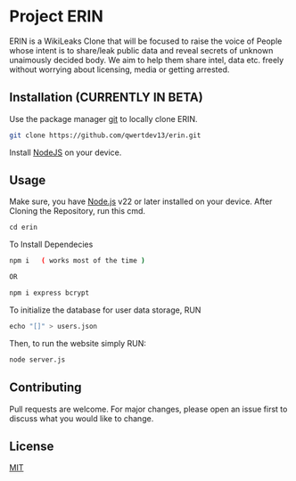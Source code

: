 # Project ERIN
ERIN is a WikiLeaks Clone that will be focused to raise the voice of People whose intent is to share/leak public data and reveal secrets of unknown unaimously decided body. We aim to help them share intel, data etc. freely without worrying about licensing, media or getting arrested.

## Installation (CURRENTLY IN BETA)

Use the package manager [git](https://git-scm.com/) to locally clone ERIN. 

```bash
git clone https://github.com/qwertdev13/erin.git
```

Install [NodeJS](https://nodejs.org/en) on your device.

## Usage
Make sure, you have [Node.js](https://nodejs.org/en) v22 or later installed on your device.
After Cloning the Repository, run this cmd.
```python
cd erin 
```
To Install Dependecies
```bash
npm i   ( works most of the time )

OR

npm i express bcrypt
```

To initialize the database for user data storage, RUN
```python
echo "[]" > users.json
```
Then, to run the website simply RUN:
```python
node server.js
```


## Contributing

Pull requests are welcome. For major changes, please open an issue first
to discuss what you would like to change.


## License

[MIT](https://choosealicense.com/licenses/mit/)
